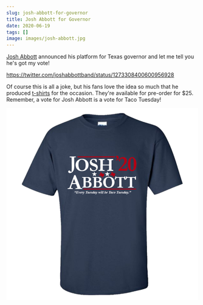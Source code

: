 ```yaml
---
slug: josh-abbott-for-governor
title: Josh Abbott for Governor
date: 2020-06-19
tags: []
image: images/josh-abbott.jpg
---
```


[Josh Abbott][josh-abbott] announced his platform for Texas governor and let me tell you he's got my vote!

https://twitter.com/joshabbottband/status/1273308400600956928

Of course this is all a joke, but his fans love the idea so much that he produced [t-shirts][t-shirts] for the occasion. They're available for pre-order for \$25. Remember, a vote for Josh Abbott is a vote for Taco Tuesday!

![shirt][shirt]

[josh-abbott]: https://twitter.com/joshabbottband
[t-shirts]: https://joshabbottband.merchmadeeasy.com
[shirt]: images/shirt.png
